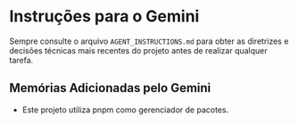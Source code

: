 # Instruções para o Gemini

Sempre consulte o arquivo `AGENT_INSTRUCTIONS.md` para obter as diretrizes e decisões técnicas mais recentes do projeto antes de realizar qualquer tarefa.

## Memórias Adicionadas pelo Gemini
- Este projeto utiliza pnpm como gerenciador de pacotes.
